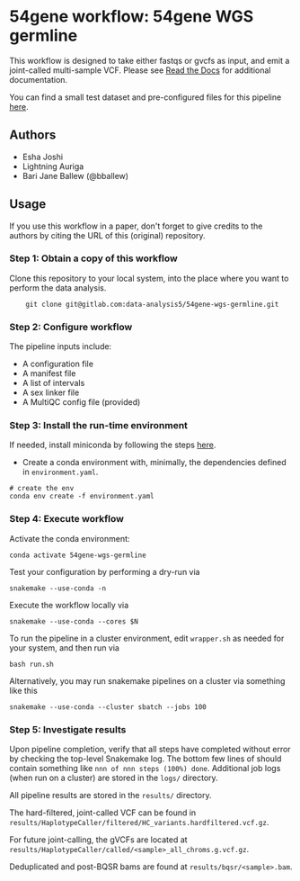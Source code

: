 # 54gene workflow: 54gene WGS germline

This workflow is designed to take either fastqs or gvcfs as input, and emit a joint-called multi-sample VCF.  Please see [Read the Docs](https://54gene-wgs-germline.readthedocs.io/en/latest/) for additional documentation.

You can find a small test dataset and pre-configured files for this pipeline [here](https://gitlab.com/data-analysis5/dna-sequencing/54gene-wgs-test-data).

## Authors

* Esha Joshi
* Lightning Auriga
* Bari Jane Ballew (@bballew)

## Usage

If you use this workflow in a paper, don't forget to give credits to the authors by citing the URL of this (original) repository.

### Step 1: Obtain a copy of this workflow

Clone this repository to your local system, into the place where you want to perform the data analysis.
```
    git clone git@gitlab.com:data-analysis5/54gene-wgs-germline.git
```

### Step 2: Configure workflow

The pipeline inputs include:
- A configuration file
- A manifest file
- A list of intervals
- A sex linker file
- A MultiQC config file (provided)

### Step 3: Install the run-time environment

If needed, install miniconda by following the steps [here](https://docs.conda.io/en/latest/miniconda.html).

- Create a conda environment with, minimally, the dependencies defined in `environment.yaml`.

```
# create the env
conda env create -f environment.yaml
```

### Step 4: Execute workflow

Activate the conda environment:

    conda activate 54gene-wgs-germline

Test your configuration by performing a dry-run via

    snakemake --use-conda -n

Execute the workflow locally via

    snakemake --use-conda --cores $N

To run the pipeline in a cluster environment, edit `wrapper.sh` as needed for your system, and then run via

    bash run.sh

Alternatively, you may run snakemake pipelines on a cluster via something like this

    snakemake --use-conda --cluster sbatch --jobs 100


### Step 5: Investigate results

Upon pipeline completion, verify that all steps have completed without error by checking the top-level Snakemake log.  The bottom few lines of should contain something like `nnn of nnn steps (100%) done`.  Additional job logs (when run on a cluster) are stored in the `logs/` directory.

All pipeline results are stored in the `results/` directory.

The hard-filtered, joint-called VCF can be found in `results/HaplotypeCaller/filtered/HC_variants.hardfiltered.vcf.gz`.

For future joint-calling, the gVCFs are located at `results/HaplotypeCaller/called/<sample>_all_chroms.g.vcf.gz`.

Deduplicated and post-BQSR bams are found at `results/bqsr/<sample>.bam`.
